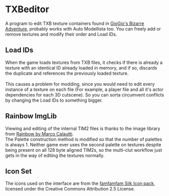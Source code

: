 # TXBeditor
A program to edit TXB texture containers found in [GioGio's Bizarre Adventure](https://jojowiki.com/GioGio%27s_Bizarre_Adventure), probably works with Auto Modellista too.
You can freely add or remove textures and modify their order and Load IDs.

## Load IDs
When the game loads textures from TXB files, it checks if there is already a texture with an identical ID already loaded in memory, and if so, discards the duplicate and references the previously loaded texture.<br><br>
This causes a problem for modding, since you would need to edit every instance of a texture on each file (For example, a player file and all it's actor dependencies for each 3D cutscene). So you can sorta circumvent conflicts by changing the Load IDs to something bigger.

## Rainbow ImgLib
Viewing and editing of the internal TIM2 files is thanks to the image library from [Rainbow by Marco Calautti](https://github.com/marco-calautti/Rainbow).<br>
The Palette construction method is modified so that the number of palettes is always 1. Neither game ever uses the second palette on textures despite being present on all 128 byte aligned TIM2s, so the multi-clut workflow just gets in the way of editing the textures normally.

## Icon Set
The icons used on the interface are from the [famfamfam Silk Icon pack](https://github.com/legacy-icons/famfamfam-silk), licensed under the Creative Commons Attribution 2.5 License.
